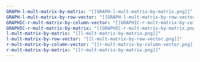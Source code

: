 ```yaml
---
GRAPH-l-mult-matrix-by-matrix: "[[GRAPH-l-mult-matrix-by-matrix.png]]"
GRAPH-l-mult-matrix-by-row-vector: "[[GRAPH-l-mult-matrix-by-row-vector.png]]"
GRAPHIC-r-mult-matrix-by-column-vector: "[[GRAPHIC-r-mult-matrix-by-column-vector.png]]"
GRAPHIC-r-mult-matrix-by-matrix: "[[GRAPHIC-r-mult-matrix-by-matrix.png]]"
l-mult-matrix-by-matrix: "[[l-mult-matrix-by-matrix.png]]"
l-mult-matrix-by-row-vector: "[[l-mult-matrix-by-row-vector.png]]"
r-mult-matrix-by-column-vector: "[[r-mult-matrix-by-column-vector.png]]"
r-mult-matrix-by-matrix: "[[r-mult-matrix-by-matrix.png]]"
---
```


